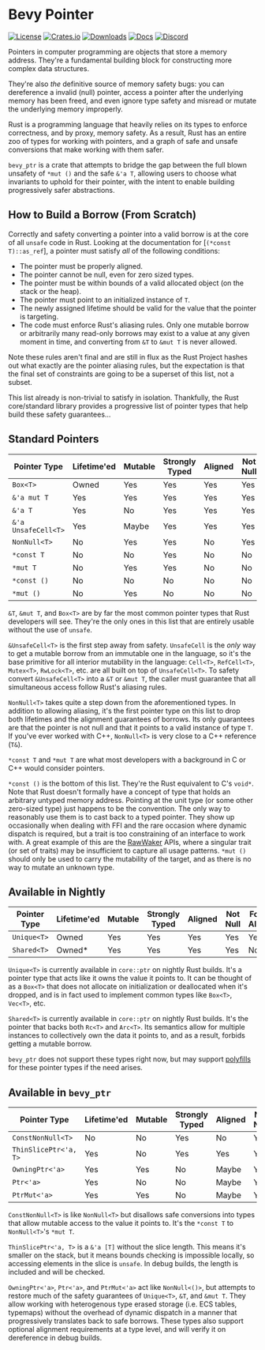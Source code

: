 # Bevy Pointer

[![License](https://img.shields.io/badge/license-MIT%2FApache-blue.svg)](https://github.com/bevyengine/bevy#license)
[![Crates.io](https://img.shields.io/crates/v/bevy_ptr.svg)](https://crates.io/crates/bevy_ptr)
[![Downloads](https://img.shields.io/crates/d/bevy_ptr.svg)](https://crates.io/crates/bevy_ptr)
[![Docs](https://docs.rs/bevy_ptr/badge.svg)](https://docs.rs/bevy_ptr/latest/bevy_ptr/)
[![Discord](https://img.shields.io/discord/691052431525675048.svg?label=&logo=discord&logoColor=ffffff&color=7389D8&labelColor=6A7EC2)](https://discord.gg/bevy)

Pointers in computer programming are objects that store a memory address.
They're a fundamental building block for constructing more
complex data structures.

They're also *the* definitive source of memory safety bugs:
you can dereference a invalid (null) pointer, access a pointer after the underlying
memory has been freed, and even ignore type safety and misread or mutate the underlying memory improperly.

Rust is a programming language that heavily relies on its types to enforce correctness, and by proxy, memory safety.
As a result, Rust has an entire zoo of types for working with pointers,
and a graph of safe and unsafe conversions that make working with them safer.

`bevy_ptr` is a crate that attempts to bridge the gap between the full blown
unsafety of `*mut ()` and the safe `&'a T`, allowing users
to choose what invariants to uphold for their pointer, with the intent to enable building progressively safer abstractions.

## How to Build a Borrow (From Scratch)

Correctly and safety converting a pointer into a valid borrow is at the core
of all `unsafe` code in Rust. Looking at the documentation for
[`(*const T)::as_ref`], a pointer must satisfy *all* of the following conditions:

- The pointer must be properly aligned.
- The pointer cannot be null, even for zero sized types.
- The pointer must be within bounds of a valid allocated object (on the stack or the heap).
- The pointer must point to an initialized instance of `T`.
- The newly assigned lifetime should be valid for the value that the pointer is targeting.
- The code must enforce Rust's aliasing rules. Only one mutable borrow or
  arbitrarily many read-only borrows may exist to a value at any given moment
  in time, and converting from `&T` to `&mut T` is never allowed.

Note these rules aren't final and are still in flux as the Rust Project hashes out
what exactly are the pointer aliasing rules, but the expectation is that the
final set of constraints are going to be a superset of this list, not a subset.

This list already is non-trivial to satisfy in isolation.
Thankfully, the Rust core/standard library provides a progressive list of pointer types that help build these safety guarantees...

## Standard Pointers

|Pointer Type       |Lifetime'ed|Mutable|Strongly Typed|Aligned|Not Null|Forbids Aliasing|Forbids Arithmetic|
|-------------------|-----------|-------|--------------|-------|--------|----------------|------------------|
|`Box<T>`           |Owned      |Yes    |Yes           |Yes    |Yes     |Yes             |Yes               |
|`&'a mut T`        |Yes        |Yes    |Yes           |Yes    |Yes     |Yes             |Yes               |
|`&'a T`            |Yes        |No     |Yes           |Yes    |Yes     |No              |Yes               |
|`&'a UnsafeCell<T>`|Yes        |Maybe  |Yes           |Yes    |Yes     |Yes             |Yes               |
|`NonNull<T>`       |No         |Yes    |Yes           |No     |Yes     |No              |No                |
|`*const T`         |No         |No     |Yes           |No     |No      |No              |No                |
|`*mut T`           |No         |Yes    |Yes           |No     |No      |No              |No                |
|`*const ()`        |No         |No     |No            |No     |No      |No              |No                |
|`*mut ()`          |No         |Yes    |No            |No     |No      |No              |No                |

`&T`, `&mut T`, and `Box<T>` are by far the most common pointer types that Rust developers will see.
They're the only ones in this list that are entirely usable without the use of `unsafe`.

`&UnsafeCell<T>` is the first step away from safety.
`UnsafeCell` is the *only* way to get a mutable borrow from an immutable one in the language, so it's the
base primitive for all interior mutability in the language:
`Cell<T>`, `RefCell<T>`, `Mutex<T>`, `RwLock<T>`, etc. are all built on top of `UnsafeCell<T>`.
To safety convert `&UnsafeCell<T>` into a `&T` or `&mut T`, the caller must guarantee
that all simultaneous access follow Rust's aliasing rules.

`NonNull<T>` takes quite a step down from the aforementioned types.
In addition to allowing aliasing, it's the first pointer type on this list to drop both
lifetimes and the alignment guarantees of borrows.
Its only guarantees are that the pointer is not null and that it points to a valid instance
of type `T`. If you've ever worked with C++, `NonNull<T>` is very close to a C++ reference (`T&`).

`*const T` and `*mut T` are what most developers with a background in C or C++ would consider pointers.

`*const ()` is the bottom of this list.
They're the Rust equivalent to C's `void*`.
Note that Rust doesn't formally have a concept of type that holds an arbitrary untyped memory address.
Pointing at the unit type (or some other zero-sized type) just happens to be the convention.
The only way to reasonably use them is to cast back to a typed pointer.
They show up occasionally when dealing with FFI and the rare occasion where dynamic
dispatch is required, but a trait is too constraining of an interface to work with.
A great example of this are the [RawWaker] APIs, where a singular trait (or set of traits)
may be insufficient to capture all usage patterns. `*mut ()` should only be used to carry
the mutability of the target, and as there is no way to mutate an unknown type.

[RawWaker]: https://doc.rust-lang.org/std/task/struct.RawWaker.html

## Available in Nightly

|Pointer Type       |Lifetime'ed|Mutable|Strongly Typed|Aligned|Not Null|Forbids Aliasing|Forbids Arithmetic|
|-------------------|-----------|-------|--------------|-------|--------|----------------|------------------|
|`Unique<T>`        |Owned      |Yes    |Yes           |Yes    |Yes     |Yes             |Yes               |
|`Shared<T>`        |Owned*     |Yes    |Yes           |Yes    |Yes     |No              |Yes               |

`Unique<T>` is currently available in `core::ptr` on nightly Rust builds.
It's a pointer type that acts like it owns the value it points to.
It can be thought of
as a `Box<T>` that does not allocate on initialization or deallocated when it's dropped,
and is in fact used to implement common types like `Box<T>`, `Vec<T>`,
etc.

`Shared<T>` is currently available in `core::ptr` on nightly Rust builds.
It's the pointer that backs both `Rc<T>` and `Arc<T>`.
Its semantics allow for multiple instances to collectively own the
data it points to, and as a result, forbids getting a mutable borrow.

`bevy_ptr` does not support these types right now, but may support [polyfills] for these pointer types if the need arises.

[polyfills]: https://en.wikipedia.org/wiki/Polyfill_(programming)

## Available in `bevy_ptr`

|Pointer Type         |Lifetime'ed|Mutable|Strongly Typed|Aligned|Not Null|Forbids Aliasing|Forbids Arithmetic|
|---------------------|-----------|-------|--------------|-------|--------|----------------|------------------|
|`ConstNonNull<T>`    |No         |No     |Yes           |No     |Yes     |No              |Yes               |
|`ThinSlicePtr<'a, T>`|Yes        |No     |Yes           |Yes    |Yes     |Yes             |Yes               |
|`OwningPtr<'a>`      |Yes        |Yes    |No            |Maybe  |Yes     |Yes             |No                |
|`Ptr<'a>`            |Yes        |No     |No            |Maybe  |Yes     |No              |No                |
|`PtrMut<'a>`         |Yes        |Yes    |No            |Maybe  |Yes     |Yes             |No                |

`ConstNonNull<T>` is like `NonNull<T>` but disallows safe conversions into
types that allow mutable access to the value it points to.
It's the `*const T` to `NonNull<T>`'s `*mut T`.

`ThinSlicePtr<'a, T>` is a `&'a [T]` without the slice length.
This means it's smaller on the stack, but it means bounds checking is impossible locally,
so accessing elements in the slice is `unsafe`. In debug builds, the length is included and will be checked.

`OwningPtr<'a>`, `Ptr<'a>`, and `PtrMut<'a>` act like `NonNull<()>`, but attempts
to restore much of the safety guarantees of `Unique<T>`, `&T`, and `&mut T`.
They allow working with heterogenous type erased storage (i.e. ECS tables, typemaps)
without the overhead of dynamic dispatch in a manner that progressively
translates back to safe borrows. These types also support optional alignment
requirements at a type level, and will verify it on dereference in debug builds.

